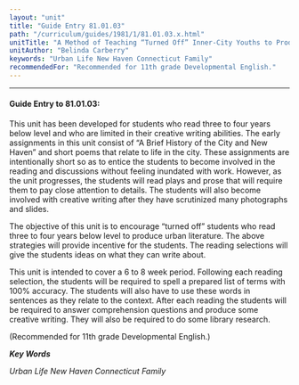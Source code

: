 ```yaml
---
layout: "unit"
title: "Guide Entry 81.01.03"
path: "/curriculum/guides/1981/1/81.01.03.x.html"
unitTitle: "A Method of Teaching “Turned Off” Inner-City Youths to Produce Urban Literature"
unitAuthor: "Belinda Carberry"
keywords: "Urban Life New Haven Connecticut Family"
recommendedFor: "Recommended for 11th grade Developmental English."
---
```

<body>
<hr/>
<h4>
Guide Entry to 81.01.03:
</h4>
This unit has been developed for students who read three to four years below level and who are limited in their creative writing abilities. The early assignments in this unit consist of “A Brief History of the City and New Haven” and short poems that relate to life in the city. These assignments are intentionally short so as to entice the students to become involved in the reading and discussions without feeling inundated with work.  However, as the unit progresses, the students will read plays and prose that will require them to pay close attention to details.  The students will also become involved with creative writing after they have scrutinized many photographs and slides.
<p>
The objective of this unit is to encourage “turned off” students who read three to four years below level to produce urban literature.  The above strategies will provide incentive for the students.  The reading selections will give the students ideas on what they can write about.
</p>
<p>
This unit is intended to cover a 6 to 8 week period.  Following each reading selection, the students will be required to spell a prepared list of terms with 100% accuracy.  The students will also have to use these words in sentences as they relate to the context.  After each reading the students will be required to answer comprehension questions and produce some creative writing.  They will also be required to do some library research.
</p>
<p>
(Recommended for 11th grade Developmental English.)
</p>
<p>
<b>
<i>
Key Words
</i>
</b>
<br/>
</p>
<p>
<i>
Urban Life New Haven Connecticut Family
</i>
</p>
</body>